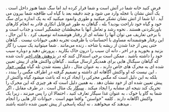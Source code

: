 فرض کنید خانه شما در آتش است و شما فرار کرده اید اما سگ شما هنوز داخل است . یک آتش نشان با عجله وارد می شود و چند دقیقه بعد با گیاه لب طاقچه شما بیرون می آید .
ایا شما از اتش نشان تشکر میکنید و طوری وانمود میکنید که به یک اندازه برای سگ خود و گیاه خود ناراحت بودید؟
بله ، گیاهان به طور غیرقابل انکاری قادر به انجام کارهای باورنکردنی هستند . نحوه رشد و تعامل آنها با محیطشان چشمگیر است و جذاب است و با برخی تعاریف می توان آنها را نشانه ای از رفتار هوشمندانه توصیف کرد . با این حال ، این رفتار هوشمندانه مساوی با احساسات یا ظرفیت تجربه ذهنی حیوانات نیست . گیاهان حتی پس از جدا شدن از ریشه یا شاخه ، زنده می‌مانند . شما میتوانید یک سیب را گاز بزنید و بخورید و در اخر ، دانه ان سیب را درون خاک بکارید ، پرورش دهید و دوباره سیب خود را داشته باشید .
ممکن است برخی استدلال کنند که در [پژوهش های اخیر] ثابت شده که گیاهان سیگنال هایی برای همدیگر ارسال میکنند . گیاهان واکنش های از پیش تعیین شده ای به محرک های خاص دارند ، به عنوان مثال ، دلیل بسته شدن تله گیاه [مگس خوار] ، این نیست که او واکنش آگاهانه ای داشته و تصمیم گرفته درِ اطراف مگس را ببندد ، بلکه به این دلیل است که مگس محرکی را ایجاد کرده که باعث میشود گیاه واکنش از پیش تعیین شده ای از خود نشان دهد . به همین دلیل است که هر چیزی که این محرک را تحریک کند نتیجه ای مشابه را ایجاد میکند . [سیگار] یک مثال است . در طرف مقابل ، اگر شما به گاو یا خوک ، به عنوان غذا سیگار تعارف کنید ، احتمالا ان را پس میزنند ، زیرا یک واکنش اگاهانه دارند . کلمه "خواستن" واقعا مهم است . حیوانات کار هایی را انجام میدهند که میخواهند ، نه اینکه پاسخی از پیش تعیین شده داشته باشند .

[پژوهش های اخیر]: https://www.theguardian.com/science/2018/may/02/plants-talk-to-each-other-through-their-roots
[مگس خوار]: https://en.wikipedia.org/wiki/Venus_flytrap
[سیگار]: https://www.youtube.com/watch?v=bGDymzZyWbY
